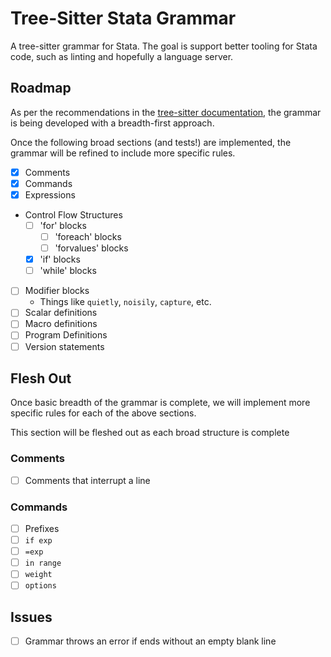 # Tree-Sitter Stata Grammar

A tree-sitter grammar for Stata. The goal is support better tooling for Stata code, such as linting and hopefully a language server.

## Roadmap

As per the recommendations in the [tree-sitter documentation](https://tree-sitter.github.io/tree-sitter/creating-parsers/3-writing-the-grammar.html#the-first-few-rules), the grammar is being developed with a breadth-first approach.

Once the following broad sections (and tests!) are implemented, the grammar will be refined to include more specific rules.

- [x] Comments
- [x] Commands
- [x] Expressions
- Control Flow Structures
  - [ ] 'for' blocks
    - [ ] 'foreach' blocks
    - [ ] 'forvalues' blocks
  - [x] 'if' blocks
  - [ ] 'while' blocks
- [ ] Modifier blocks
  - Things like `quietly`, `noisily`, `capture`, etc.
- [ ] Scalar definitions
- [ ] Macro definitions
- [ ] Program Definitions
- [ ] Version statements

## Flesh Out

Once basic breadth of the grammar is complete, we will implement more specific rules for each of the above sections.

This section will be fleshed out as each broad structure is complete

### Comments

- [ ] Comments that interrupt a line

### Commands

- [ ] Prefixes
- [ ] `if exp`
- [ ] `=exp`
- [ ] `in range`
- [ ] `weight`
- [ ] `options`

## Issues

- [ ] Grammar throws an error if ends without an empty blank line

